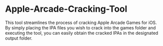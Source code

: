 # Apple-Arcade-Cracking-Tool
This tool streamlines the process of cracking Apple Arcade Games for iOS. By simply placing the IPA files you wish to crack into the games folder and executing the tool, you can easily obtain the cracked IPAs in the designated output folder.
